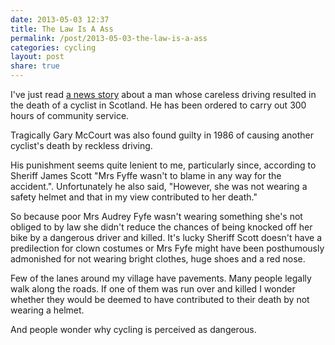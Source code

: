 ```yaml
---
date: 2013-05-03 12:37
title: The Law Is A Ass
permalink: /post/2013-05-03-the-law-is-a-ass
categories: cycling
layout: post
share: true
---
```


I've just read [a news story](http://www.bbc.co.uk/news/uk-scotland-edinburgh-east-fife-22397918) about a man whose careless driving resulted in the death of a cyclist in Scotland. He has been ordered to carry out 300 hours of community service.

Tragically Gary McCourt was also found guilty in 1986 of causing another cyclist's death by reckless driving.

His punishment seems quite lenient to me, particularly since, according to Sheriff James Scott "Mrs Fyffe wasn't to blame in any way for the accident.". Unfortunately he also said, "However, she was not wearing a safety helmet and that in my view contributed to her death."

So because poor Mrs Audrey Fyfe wasn't wearing something she's not obliged to by law she didn't reduce the chances of being knocked off her bike by a dangerous driver and killed. It's lucky Sheriff Scott doesn't have a predilection for clown costumes or Mrs Fyfe might have been posthumously admonished for not wearing bright clothes, huge shoes and a red nose.

Few of the lanes around my village have pavements. Many people legally walk along the roads. If one of them was run over and killed I wonder whether they would be deemed to have contributed to their death by not wearing a helmet.

And people wonder why cycling is perceived as dangerous.
